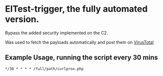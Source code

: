 # EITest-trigger, the fully automated version.
Bypass the added security implemented on the C2.

Was used to fetch the payloads automatically and post them on [VirusTotal](https://www.virustotal.com/gui/user/V1rgul3/)

## Example Usage, running the script every 30 mins
```
*/30 * * * * /full/path/curlprox.php
```
